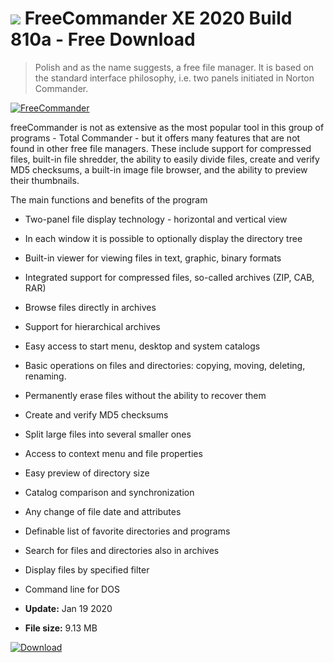 # ![](https://cdn.softexe.net/static/icon/win.gif) FreeCommander XE 2020 Build 810a - Free Download

> Polish and as the name suggests, a free file manager. It is based on the standard interface philosophy, i.e. two panels initiated in Norton Commander.

[![FreeCommander](https://gallery.dpcdn.pl/imgc/Tools/1349/g_-_420x350_1.5_-_x20101229131921_00.png)](https://softexe.net/win/disks-files/file-managers/freecommander:acdh.html)

freeCommander is not as extensive as the most popular tool in this group of programs - Total Commander - but it offers many features that are not found in other free file managers. These include support for compressed files, built-in file shredder, the ability to easily divide files, create and verify MD5 checksums, a built-in image file browser, and the ability to preview their thumbnails.
 
 The main functions and benefits of the program
 
 - Two-panel file display technology - horizontal and vertical view 
 - In each window it is possible to optionally display the directory tree 
 - Built-in viewer for viewing files in text, graphic, binary formats 
 - Integrated support for compressed files, so-called archives (ZIP, CAB, RAR) 
 - Browse files directly in archives 
 - Support for hierarchical archives 
 - Easy access to start menu, desktop and system catalogs 
 - Basic operations on files and directories: copying, moving, deleting, renaming. 
 - Permanently erase files without the ability to recover them 
 - Create and verify MD5 checksums 
 - Split large files into several smaller ones
 - Access to context menu and file properties 
 - Easy preview of directory size 
 - Catalog comparison and synchronization 
 - Any change of file date and attributes 
 - Definable list of favorite directories and programs 
 - Search for files and directories also in archives 
 - Display files by specified filter 
 - Command line for DOS


- **Update:** Jan 19 2020
- **File size:** 9.13 MB

[![Download](https://cdn.softexe.net/static/img/download.png)](https://softexe.net/win/disks-files/file-managers/freecommander:acdh.html)

